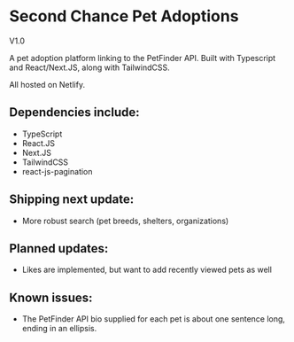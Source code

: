# Second Chance Pet Adoptions

V1.0

A pet adoption platform linking to the PetFinder API. Built with Typescript and React/Next.JS, along with TailwindCSS.

All hosted on Netlify.

## Dependencies include:

- TypeScript
- React.JS
- Next.JS
- TailwindCSS
- react-js-pagination

## Shipping next update:

- More robust search (pet breeds, shelters, organizations)

## Planned updates:

- Likes are implemented, but want to add recently viewed pets as well

## Known issues:

- The PetFinder API bio supplied for each pet is about one sentence long, ending in an ellipsis.
